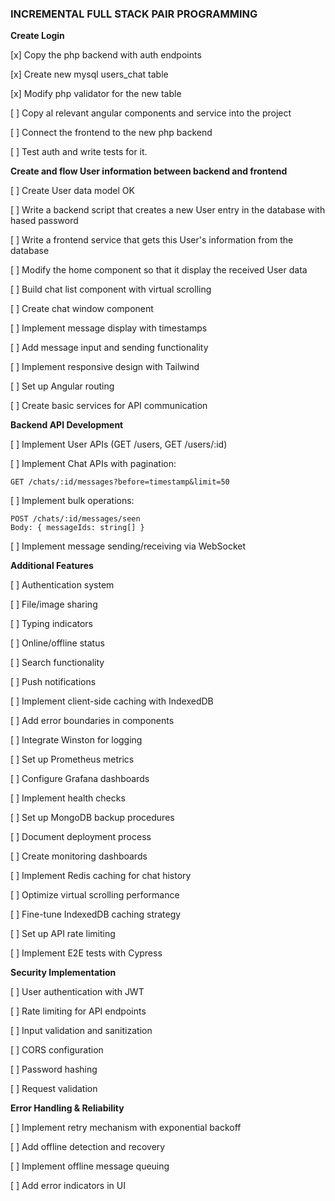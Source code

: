 ### INCREMENTAL FULL STACK PAIR PROGRAMMING ###

**Create Login**

   [x] Copy the php backend with auth endpoints

   [x] Create new mysql users_chat table 
   
   [x] Modify php validator for the new table 

   [ ] Copy al relevant angular components and service into the project

   [ ] Connect the frontend to the new php backend

   [ ] Test auth and write tests for it.


**Create and flow User information between backend and frontend**

   [ ] Create User data model OK

   [ ] Write a backend script that creates a new User entry in the database with hased password

   [ ] Write a frontend service that gets this User's information from the database 
   
   [ ] Modify the home component so that it display the received User data 

   [ ] Build chat list component with virtual scrolling

   [ ] Create chat window component

   [ ] Implement message display with timestamps

   [ ] Add message input and sending functionality

   [ ] Implement responsive design with Tailwind

   [ ] Set up Angular routing

   [ ] Create basic services for API communication


**Backend API Development**

   [ ] Implement User APIs (GET /users, GET /users/:id)

   [ ] Implement Chat APIs with pagination:

   ```
   GET /chats/:id/messages?before=timestamp&limit=50
   ```

   [ ] Implement bulk operations:

   ```
   POST /chats/:id/messages/seen
   Body: { messageIds: string[] }
   ```

   [ ] Implement message sending/receiving via WebSocket






**Additional Features**

   [ ] Authentication system

   [ ] File/image sharing

   [ ] Typing indicators

   [ ] Online/offline status

   [ ] Search functionality

   [ ] Push notifications

   [ ] Implement client-side caching with IndexedDB

   [ ] Add error boundaries in components

   [ ] Integrate Winston for logging

   [ ] Set up Prometheus metrics

   [ ] Configure Grafana dashboards

   [ ] Implement health checks

   [ ] Set up MongoDB backup procedures

   [ ] Document deployment process

   [ ] Create monitoring dashboards

   [ ] Implement Redis caching for chat history

   [ ] Optimize virtual scrolling performance

   [ ] Fine-tune IndexedDB caching strategy

   [ ] Set up API rate limiting

   [ ] Implement E2E tests with Cypress

**Security Implementation**

   [ ] User authentication with JWT

   [ ] Rate limiting for API endpoints

   [ ] Input validation and sanitization

   [ ] CORS configuration

   [ ] Password hashing

   [ ] Request validation

**Error Handling & Reliability**

   [ ] Implement retry mechanism with exponential backoff

   [ ] Add offline detection and recovery

   [ ] Implement offline message queuing

   [ ] Add error indicators in UI